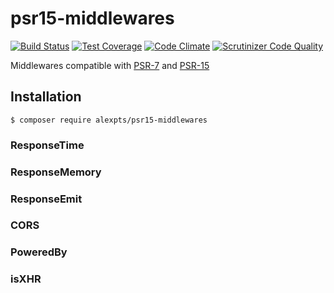 # psr15-middlewares

[![Build Status](https://travis-ci.org/alexpts/psr15-middlewares.svg?branch=master)](https://travis-ci.org/alexpts/psr15-middlewares)
[![Test Coverage](https://codeclimate.com/github/alexpts/psr15-middlewares/badges/coverage.svg)](https://codeclimate.com/github/alexpts/psr15-middlewares/coverage)
[![Code Climate](https://codeclimate.com/github/alexpts/psr15-middlewares/badges/gpa.svg)](https://codeclimate.com/github/alexpts/psr15-middlewares)
[![Scrutinizer Code Quality](https://scrutinizer-ci.com/g/alexpts/psr15-middlewares/badges/quality-score.png?b=master)](https://scrutinizer-ci.com/g/alexpts/psr15-middlewares/?branch=master)


Middlewares compatible with [PSR-7](https://www.php-fig.org/psr/psr-7/) and [PSR-15](https://www.php-fig.org/psr/psr-15/)

## Installation

```$ composer require alexpts/psr15-middlewares```


### ResponseTime

### ResponseMemory

### ResponseEmit

### CORS

### PoweredBy

### isXHR
